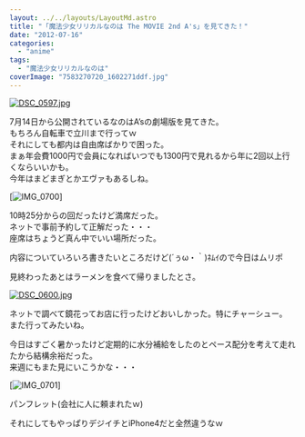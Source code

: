 ```yaml
---
layout: ../../layouts/LayoutMd.astro
title: "「魔法少女リリカルなのは The MOVIE 2nd A's」を見てきた！"
date: "2012-07-16"
categories: 
  - "anime"
tags: 
  - "魔法少女リリカルなのは"
coverImage: "7583270720_1602271ddf.jpg"
---
```


[![DSC_0597.jpg](/wp/images/9029184689_447d3a41f2.jpg)](http://www.flickr.com/photos/67522130@N08/9029184689/ "DSC_0597.jpg")

7月14日から公開されているなのはA’sの劇場版を見てきた。  
もちろん自転車で立川まで行ってｗ  
それにしても都内は自由席ばかりで困った。  
まぁ年会費1000円で会員になればいつでも1300円で見れるから年に2回以上行くならいいかも。  
今年はまどまぎとかエヴァもあるしね。

[![IMG_0700](/wp/images/IMG_0700_thumb.jpg "IMG_0700")]

10時25分からの回だったけど満席だった。  
ネットで事前予約して正解だった・・・  
座席はちょうど真ん中でいい場所だった。

内容についていろいろ書きたいところだけど(´ぅω・｀)ﾈﾑｲので今日はムリポ

見終わったあとはラーメンを食べて帰りましたとさ。

[![DSC_0600.jpg](/wp/images/9031414090_5543d242f5.jpg)](http://www.flickr.com/photos/67522130@N08/9031414090/ "DSC_0600.jpg")

ネットで調べて鏡花ってお店に行ったけどおいしかった。特にチャーシュー。  
また行ってみたいね。

今日はすごく暑かったけど定期的に水分補給をしたのとペース配分を考えて走れたから結構余裕だった。  
来週にもまた見にいこうかな・・・

[![IMG_0701](/wp/images/IMG_0701_thumb.jpg "IMG_0701")]

パンフレット(会社に人に頼まれたｗ)

それにしてもやっぱりデジイチとiPhone4だと全然違うなｗ
